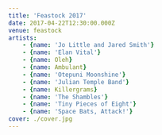 ```yaml
---
title: 'Feastock 2017'
date: 2017-04-22T12:30:00.000Z
venue: feastock
artists:
    - {name: 'Jo Little and Jared Smith'}
    - {name: 'Elan Vital'}
    - {name: Oleh}
    - {name: Ambulant}
    - {name: 'Otepuni Moonshine'}
    - {name: 'Julian Temple Band'}
    - {name: Killergrams}
    - {name: 'The Shambles'}
    - {name: 'Tiny Pieces of Eight'}
    - {name: 'Space Bats, Attack!'}
cover: ./cover.jpg
---
```

